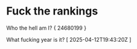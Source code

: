 # Fuck the rankings

Who the hell am I?
{ 24680199 }

What fucking year is it?
[ 2025-04-12T19:43:20Z ]
